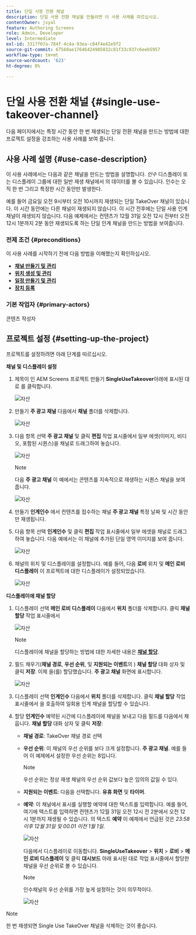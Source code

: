 ```yaml
---
title: 단일 사용 전환 채널
description: 단일 사용 전환 채널을 만들려면 이 사용 사례를 따르십시오.
contentOwner: jsyal
feature: Authoring Screens
role: Admin, Developer
level: Intermediate
exl-id: 3317f07a-784f-4c4a-93ea-c84f4e42e9f2
source-git-commit: 67560ae17646424985032c81f33c937c6eeb5957
workflow-type: tm+mt
source-wordcount: '623'
ht-degree: 0%

---
```


# 단일 사용 전환 채널 {#single-use-takeover-channel}

다음 페이지에서는 특정 시간 동안 한 번 재생되는 단일 전환 채널을 만드는 방법에 대한 프로젝트 설정을 강조하는 사용 사례를 보여 줍니다.


## 사용 사례 설명 {#use-case-description}

이 사용 사례에서는 다음과 같은 채널을 만드는 방법을 설명합니다. *인수* 디스플레이 또는 디스플레이 그룹에 대한 일반 재생 채널에서 의 데이터를 볼 수 있습니다. 인수는 오직 한 번 그리고 특정한 시간 동안만 발생한다.

예를 들어 금요일 오전 9시부터 오전 10시까지 재생되는 단일 TakeOver 채널이 있습니다. 이 시간 동안에는 다른 채널이 재생되지 않습니다. 이 시간 전후에는 단일 사용 인계 채널이 재생되지 않습니다. 다음 예제에서는 컨텐츠가 12월 31일 오전 12시 전부터 오전 12시 1분까지 2분 동안 재생되도록 하는 단일 인계 채널을 만드는 방법을 보여줍니다.

### 전제 조건 {#preconditions}

이 사용 사례를 시작하기 전에 다음 방법을 이해했는지 확인하십시오.

* **[채널 만들기 및 관리](managing-channels.md)**
* **[위치 생성 및 관리](managing-locations.md)**
* **[일정 만들기 및 관리](managing-schedules.md)**
* **[장치 등록](device-registration.md)**

### 기본 작업자 {#primary-actors}

콘텐츠 작성자

## 프로젝트 설정 {#setting-up-the-project}

프로젝트를 설정하려면 아래 단계를 따르십시오.

**채널 및 디스플레이 설정**

1. 제목이 인 AEM Screens 프로젝트 만들기 **SingleUseTakeover**&#x200B;아래에 표시된 대로 를 클릭합니다.

   ![자산](assets/single-takeover1.png)

1. 만들기 **주 광고 채널** 다음에서 **채널** 폴더를 삭제합니다.

   ![자산](assets/single-takeover2.png)

1. 다음 항목 선택 **주 광고 채널** 및 클릭 **편집** 작업 표시줄에서 일부 에셋(이미지, 비디오, 포함된 시퀀스)을 채널로 드래그하여 놓습니다.

   ![자산](assets/single-takeover2.png)


   >[!NOTE]
   >다음 **주 광고 채널** 이 예에서는 콘텐츠를 지속적으로 재생하는 시퀀스 채널을 보여 줍니다.

   ![자산](assets/single-takeover3.png)

1. 만들기 **인계인수** 에서 컨텐츠를 접수하는 채널 **주 광고 채널** 특정 날짜 및 시간 동안만 재생됩니다.

1. 다음 항목 선택 **인계인수** 및 클릭 **편집** 작업 표시줄에서 일부 에셋을 채널로 드래그하여 놓습니다. 다음 예에서는 이 채널에 추가된 단일 영역 이미지를 보여 줍니다.

   ![자산](assets/single-takeover4.png)

1. 채널의 위치 및 디스플레이를 설정합니다. 예를 들어, 다음 **로비** 위치 및  **메인 로비 디스플레이** 이 프로젝트에 대한 디스플레이가 설정되었습니다.

   ![자산](assets/single-takeover5.png)

**디스플레이에 채널 할당**

1. 디스플레이 선택 **메인 로비 디스플레이** 다음에서 **위치** 폴더를 삭제합니다. 클릭 **채널 할당** 작업 표시줄에서

   ![자산](assets/single-takeover6.png)

   >[!NOTE]
   >디스플레이에 채널을 할당하는 방법에 대한 자세한 내용은 **[채널 할당](channel-assignment.md)**.

1. 필드 채우기(**채널 경로**, **우선 순위**, 및 **지원되는 이벤트**&#x200B;의 ) **채널 할당** 대화 상자 및 클릭 **저장**. 이제 을(를) 할당했습니다. **주 광고 채널** 화면에 표시합니다.

   ![자산](assets/single-takeover7.png)

1. 디스플레이 선택 **인계인수** 다음에서 **위치** 폴더를 삭제합니다. 클릭 **채널 할당** 작업 표시줄에서 을 호출하여 일회용 인계 채널을 할당할 수 있습니다.

1. 할당 **인계인수** 예약된 시간에 디스플레이에 채널을 보내고 다음 필드를 다음에서 채웁니다. **채널 할당** 대화 상자 및 클릭 **저장**:

   * **채널 경로**: TakeOver 채널 경로 선택
   * **우선 순위**: 이 채널의 우선 순위를 보다 크게 설정합니다. **주 광고 채널**. 예를 들어 이 예제에서 설정한 우선 순위는 8입니다.

     >[!NOTE]
     >우선 순위는 정상 재생 채널의 우선 순위 값보다 높은 임의의 값일 수 있다.
   * **지원되는 이벤트**: 다음을 선택합니다. **유휴 화면** 및 **타이머**.
   * **예약**: 이 채널에서 표시를 실행할 예약에 대한 텍스트를 입력합니다. 예를 들어, 여기에 텍스트를 입력하면 컨텐츠가 12월 31일 오전 12시 전 2분에서 오전 12시 1분까지 재생될 수 있습니다. 의 텍스트 **예약** 이 예제에서 언급된 것은 *23:58 이후 12월 31일 및 00.01 이전 1월 1일*.

     ![자산](assets/single-takeover8.png)

     다음에서 디스플레이로 이동합니다. **SingleUseTakeover** > **위치** > **로비** > **메인 로비 디스플레이** 및 클릭 **대시보드** 아래 표시된 대로 작업 표시줄에서 할당한 채널을 우선 순위로 볼 수 있습니다.

     >[!NOTE]
     >인수채널의 우선 순위를 가장 높게 설정하는 것이 의무적이다.

     ![자산](assets/single-takeover9.png)

>[!NOTE]
>
>한 번 재생되면 Single Use TakeOver 채널을 삭제하는 것이 좋습니다.

